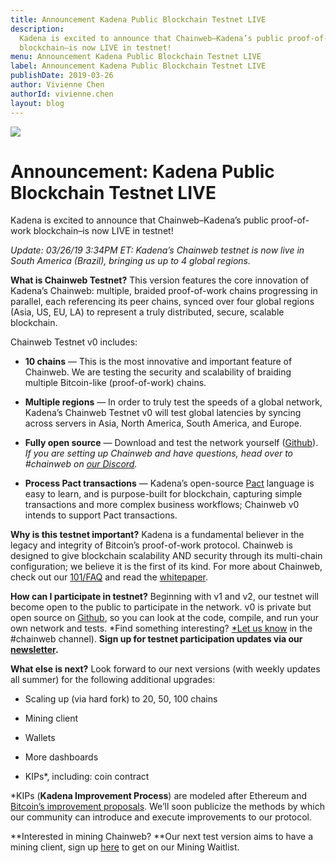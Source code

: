 ```yaml
---
title: Announcement Kadena Public Blockchain Testnet LIVE
description:
  Kadena is excited to announce that Chainweb–Kadena’s public proof-of-work
  blockchain–is now LIVE in testnet!
menu: Announcement Kadena Public Blockchain Testnet LIVE
label: Announcement Kadena Public Blockchain Testnet LIVE
publishDate: 2019-03-26
author: Vivienne Chen
authorId: vivienne.chen
layout: blog
---
```


![](/assets/blog/1_G4ggggsptLXt7z0Rry7UJA.webp)

# Announcement: Kadena Public Blockchain Testnet LIVE

Kadena is excited to announce that Chainweb–Kadena’s public proof-of-work
blockchain–is now LIVE in testnet!

_Update: 03/26/19 3:34PM ET: Kadena’s Chainweb testnet is now live in South
America (Brazil), bringing us up to 4 global regions._

**What is Chainweb Testnet?** This version features the core innovation of
Kadena’s Chainweb: multiple, braided proof-of-work chains progressing in
parallel, each referencing its peer chains, synced over four global regions
(Asia, US, EU, LA) to represent a truly distributed, secure, scalable
blockchain.

Chainweb Testnet v0 includes:

- **10 chains** — This is the most innovative and important feature of Chainweb.
  We are testing the security and scalability of braiding multiple Bitcoin-like
  (proof-of-work) chains.

- **Multiple regions** — In order to truly test the speeds of a global network,
  Kadena’s Chainweb Testnet v0 will test global latencies by syncing across
  servers in Asia, North America, South America, and Europe.

- **Fully open source** — Download and test the network yourself
  ([Github](https://github.com/kadena-io/chainweb-node)). _If you are setting up
  Chainweb and have questions, head over to #chainweb on
  [our Discord](http://discord.io/kadena)._

- **Process Pact transactions** — Kadena’s open-source
  [Pact](http://github.com/kadena-io/pact) language is easy to learn, and is
  purpose-built for blockchain, capturing simple transactions and more complex
  business workflows; Chainweb v0 intends to support Pact transactions.

**Why is this testnet important?** Kadena is a fundamental believer in the
legacy and integrity of Bitcoin’s proof-of-work protocol. Chainweb is designed
to give blockchain scalability AND security through its multi-chain
configuration; we believe it is the first of its kind. For more about Chainweb,
check out our [101/FAQ](./all-about-chainweb-101-and-faqs-2019-02-01.mdx) and
read the [whitepaper](https://kadena.io/docs/chainweb-v15.pdf).

**How can I participate in testnet?** Beginning with v1 and v2, our testnet will
become open to the public to participate in the network. v0 is private but open
source on [Github](https://github.com/kadena-io/chainweb-node), so you can look
at the code, compile, and run your own network and tests. *Find something
interesting? [*Let us know](http://discord.io/kadena) in the #chainweb channel).
**Sign up for testnet participation updates via our
[newsletter](http://kadena.io/newsletter).**

**What else is next?** Look forward to our next versions (with weekly updates
all summer) for the following additional upgrades:

- Scaling up (via hard fork) to 20, 50, 100 chains

- Mining client

- Wallets

- More dashboards

- KIPs\*, including: coin contract

\*KIPs (**Kadena Improvement Process**) are modeled after Ethereum and
[Bitcoin’s improvement proposals](https://en.bitcoin.it/wiki/Bitcoin_Improvement_Proposals).
We’ll soon publicize the methods by which our community can introduce and
execute improvements to our protocol.

**Interested in mining Chainweb? **Our next test version aims to have a mining
client, sign up [here](https://upscri.be/26f493/) to get on our Mining Waitlist.
